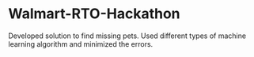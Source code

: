 # Walmart-RTO-Hackathon
Developed solution to find missing pets. Used different types of machine learning algorithm and minimized the errors.
